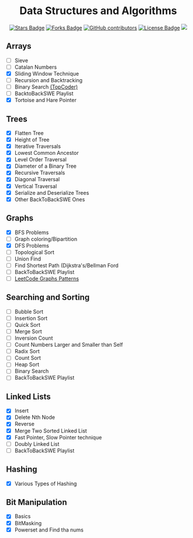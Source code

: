 <h1 align="center">Data Structures and Algorithms</h1>

<div align="center">

<a href="https://github.com/uday510/DSA/"><img src="https://img.shields.io/github/stars/uday510/DSA" alt="Stars Badge"/></a>
<a href="https://github.com/uday510/DSA/network/members"><img src="https://img.shields.io/github/forks/uday510/DSA" alt="Forks Badge"/></a>
<a href="https://github.com/UDAY510/DSA"><img alt="GitHub contributors" src="https://img.shields.io/github/contributors/uday510/DSA?color=2b9348"></a>
<a href="https://github.com/uday510/awesome-github-profile-readme/blob/master/LICENSE"><img src="https://img.shields.io/github/license/uday/510?color=2b9348" alt="License Badge"/></a>
<a href="https://github.com/uday510/DSA"><img src="https://img.shields.io/badge/language-JAVA-green.svg"></a>

</div>

## Arrays

- [ ] Sieve
- [ ] Catalan Numbers
- [x] Sliding Window Technique
- [ ] Recursion and Backtracking 
- [ ] Binary Search [(TopCoder)](https://www.topcoder.com/community/competitive-programming/tutorials/binary-search)
- [ ] BacktoBackSWE Playlist
- [x] Tortoise and Hare Pointer 

## Trees

- [x] Flatten Tree
- [x] Height of Tree
- [x] Iterative Traversals
- [x] Lowest Common Ancestor
- [x] Level Order Traversal
- [x] Diameter of a Binary Tree
- [x] Recursive Traversals
- [x] Diagonal Traversal
- [x] Vertical Traversal
- [x] Serialize and Deserialize Trees
- [x] Other BackToBackSWE Ones

## Graphs

- [x] BFS Problems
- [ ] Graph coloring/Bipartition
- [x] DFS Problems
- [ ] Topological Sort
- [ ] Union Find
- [ ] Find Shortest Path (Dijkstra's/Bellman Ford
- [ ] BackToBackSWE Playlist
- [ ] [LeetCode Graphs Patterns](https://leetcode.com/discuss/general-discussion/655708/Graph-For-Beginners-Problems-or-Pattern-or-Sample-Solutions)

## Searching and Sorting

- [ ] Bubble Sort
- [ ] Insertion Sort
- [ ] Quick Sort
- [ ] Merge Sort
- [ ] Inversion Count
- [ ] Count Numbers Larger and Smaller than Self 
- [ ] Radix Sort
- [ ] Count Sort
- [ ] Heap Sort
- [ ] Binary Search
- [ ] BackToBackSWE Playlist

## Linked Lists

- [x] Insert
- [x] Delete Nth Node
- [x] Reverse
- [x] Merge Two Sorted Linked List
- [x] Fast Pointer, Slow Pointer technique
- [ ] Doubly Linked List
- [ ] BackToBackSWE Playlist

## Hashing

- [x] Various Types of Hashing

## Bit Manipulation

- [x] Basics
- [x] BitMasking
- [x] Powerset and Find tha nums
